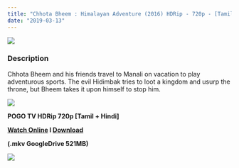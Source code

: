 ```yaml
---
title: "Chhota Bheem : Himalayan Adventure (2016) HDRip - 720p - [Tamil + Hindi] - x264 - 500MB"
date: "2019-03-13"
---
```


[![](https://1.bp.blogspot.com/-cLYhtbYGIdU/XIjwCJSMjzI/AAAAAAAAANg/OPKNdAkkDJwGThmFOrKNC9jlpdWAq1ANwCLcBGAs/s1600/MV5BYmIxNmVhZjMtZWVlNy00MGQwLWJjY2EtOGI3YWUxNmQ4YjM5XkEyXkFqcGdeQXVyNjY1MTg4Mzc{ef10caf61486310a8a3b16273f71b4c0877c64678ebf3a2890fcc81ce1775344}2540._V1_.jpg)](https://1.bp.blogspot.com/-cLYhtbYGIdU/XIjwCJSMjzI/AAAAAAAAANg/OPKNdAkkDJwGThmFOrKNC9jlpdWAq1ANwCLcBGAs/s1600/MV5BYmIxNmVhZjMtZWVlNy00MGQwLWJjY2EtOGI3YWUxNmQ4YjM5XkEyXkFqcGdeQXVyNjY1MTg4Mzc{ef10caf61486310a8a3b16273f71b4c0877c64678ebf3a2890fcc81ce1775344}2540._V1_.jpg)

### Description

Chhota Bheem and his friends travel to Manali on vacation to play adventurous sports. The evil Hidimbak tries to loot a kingdom and usurp the throne, but Bheem takes it upon himself to stop him.

[![](https://2.bp.blogspot.com/-fai1ZuUwnbA/XIjy2aT4irI/AAAAAAAAANs/ZrHALO8rciEFroVbS6DPWte57cFsqhZsgCLcBGAs/s1600/torrborder.gif)](https://2.bp.blogspot.com/-fai1ZuUwnbA/XIjy2aT4irI/AAAAAAAAANs/ZrHALO8rciEFroVbS6DPWte57cFsqhZsgCLcBGAs/s1600/torrborder.gif)

**POGO TV HDRip 720p \[Tamil + Hindi\]**

**[Watch Online](https://toonnetworktamilvideos.blogspot.com/p/chhota-bheem-himalayan-adventure-2016.html) I [Download](https://drive.google.com/open?id=1ASWfvR1XBmrjE-uQb0DbWOOJOyzapvZZ)**

**(.mkv GoogleDrive 521MB)**

[![](https://2.bp.blogspot.com/-fai1ZuUwnbA/XIjy2aT4irI/AAAAAAAAANs/ZrHALO8rciEFroVbS6DPWte57cFsqhZsgCLcBGAs/s1600/torrborder.gif)](https://2.bp.blogspot.com/-fai1ZuUwnbA/XIjy2aT4irI/AAAAAAAAANs/ZrHALO8rciEFroVbS6DPWte57cFsqhZsgCLcBGAs/s1600/torrborder.gif)
